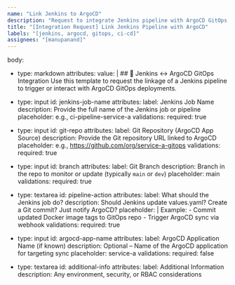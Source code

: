 ```yaml
---
name: "Link Jenkins to ArgoCD"
description: "Request to integrate Jenkins pipeline with ArgoCD GitOps deployment"
title: "[Integration Request] Link Jenkins Pipeline with ArgoCD"
labels: "[jenkins, argocd, gitops, ci-cd]"
assignees: "[manupanand]"
---
```

body:
  - type: markdown
    attributes:
      value: |
        ## 🧩 Jenkins ↔️ ArgoCD GitOps Integration
        Use this template to request the linkage of a Jenkins pipeline to trigger or interact with ArgoCD GitOps deployments.

  - type: input
    id: jenkins-job-name
    attributes:
      label: Jenkins Job Name
      description: Provide the full name of the Jenkins job or pipeline
      placeholder: e.g., ci-pipeline-service-a
    validations:
      required: true

  - type: input
    id: git-repo
    attributes:
      label: Git Repository (ArgoCD App Source)
      description: Provide the Git repository URL linked to ArgoCD
      placeholder: e.g., https://github.com/org/service-a-gitops
    validations:
      required: true

  - type: input
    id: branch
    attributes:
      label: Git Branch
      description: Branch in the repo to monitor or update (typically `main` or `dev`)
      placeholder: main
    validations:
      required: true

  - type: textarea
    id: pipeline-action
    attributes:
      label: What should the Jenkins job do?
      description: Should Jenkins update values.yaml? Create a Git commit? Just notify ArgoCD?
      placeholder: |
        Example:
        - Commit updated Docker image tags to GitOps repo
        - Trigger ArgoCD sync via webhook
    validations:
      required: true

  - type: input
    id: argocd-app-name
    attributes:
      label: ArgoCD Application Name (if known)
      description: Optional – Name of the ArgoCD application for targeting sync
      placeholder: service-a
    validations:
      required: false

  - type: textarea
    id: additional-info
    attributes:
      label: Additional Information
      description: Any environment, security, or RBAC considerations
